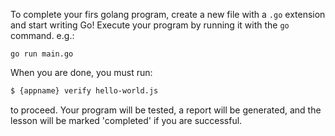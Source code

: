 To complete your firs golang program, create a new file with a `.go` extension and start
writing Go! Execute your program by running it with the `go` command. e.g.:

```shell
go run main.go
```

When you are done, you must run:

```sh
$ {appname} verify hello-world.js
```

to proceed. Your program will be tested, a report will be generated, and the lesson will be marked 'completed' if you are successful.